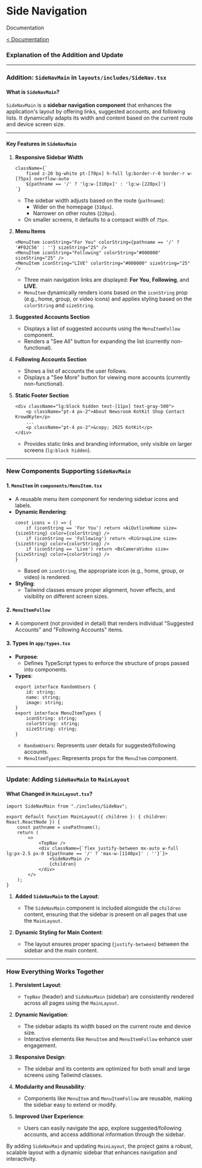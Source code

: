 # Side Navigation  
Documentation 

[< Documentation](./README.md)  

### **Explanation of the Addition and Update**

---

### **Addition: `SideNavMain` in `layouts/includes/SideNav.tsx`**

#### **What is `SideNavMain`?**
`SideNavMain` is a **sidebar navigation component** that enhances the application's layout by offering links, suggested accounts, and following lists. It dynamically adapts its width and content based on the current route and device screen size.

---

#### **Key Features in `SideNavMain`**

1. **Responsive Sidebar Width**
   ```tsx
   className={`
       fixed z-20 bg-white pt-[70px] h-full lg:border-r-0 border-r w-[75px] overflow-auto
       ${pathname == '/' ? 'lg:w-[310px]' : 'lg:w-[220px]'}
   `}
   ```
   - The sidebar width adjusts based on the route (`pathname`):
     - Wider on the homepage (`310px`).
     - Narrower on other routes (`220px`).
   - On smaller screens, it defaults to a compact width of `75px`.

2. **Menu Items**
   ```tsx
   <MenuItem iconString="For You" colorString={pathname == '/' ? '#F02C56' : ''} sizeString="25" />
   <MenuItem iconString="Following" colorString="#000000" sizeString="25" />
   <MenuItem iconString="LIVE" colorString="#000000" sizeString="25" />
   ```
   - Three main navigation links are displayed: **For You**, **Following**, and **LIVE**.
   - `MenuItem` dynamically renders icons based on the `iconString` prop (e.g., home, group, or video icons) and applies styling based on the `colorString` and `sizeString`.

3. **Suggested Accounts Section**
   - Displays a list of suggested accounts using the `MenuItemFollow` component.
   - Renders a "See All" button for expanding the list (currently non-functional).

4. **Following Accounts Section**
   - Shows a list of accounts the user follows.
   - Displays a "See More" button for viewing more accounts (currently non-functional).

5. **Static Footer Section**
   ```tsx
   <div className="lg:block hidden text-[11px] text-gray-500">
       <p className="pt-4 px-2">About Newsroom KotKit Shop Contact KrowdKyte</p>
       ...
       <p className="pt-4 px-2">&copy; 2025 KotKit</p>
   </div>
   ```
   - Provides static links and branding information, only visible on larger screens (`lg:block hidden`).

---

### **New Components Supporting `SideNavMain`**

#### **1. `MenuItem` in `components/MenuItem.tsx`**
- A reusable menu item component for rendering sidebar icons and labels.
- **Dynamic Rendering**:
  ```tsx
  const icons = () => {
      if (iconString == 'For You') return <AiOutlineHome size={sizeString} color={colorString} />
      if (iconString == 'Following') return <RiGroupLine size={sizeString} color={colorString} />
      if (iconString == 'Live') return <BsCameraVideo size={sizeString} color={colorString} />
  }
  ```
  - Based on `iconString`, the appropriate icon (e.g., home, group, or video) is rendered.
- **Styling**:
  - Tailwind classes ensure proper alignment, hover effects, and visibility on different screen sizes.

#### **2. `MenuItemFollow`**
- A component (not provided in detail) that renders individual "Suggested Accounts" and "Following Accounts" items.

#### **3. Types in `app/types.tsx`**
- **Purpose**:
  - Defines TypeScript types to enforce the structure of props passed into components.
- **Types**:
  ```tsx
  export interface RandomUsers {
      id: string;
      name: string;
      image: string;
  }
  export interface MenuItemTypes {
      iconString: string;
      colorString: string;
      sizeString: string;
  }
  ```
  - `RandomUsers`: Represents user details for suggested/following accounts.
  - `MenuItemTypes`: Represents props for the `MenuItem` component.

---

### **Update: Adding `SideNavMain` to `MainLayout`**

#### **What Changed in `MainLayout.tsx`?**
```tsx
import SideNavMain from "./includes/SideNav";

export default function MainLayout({ children }: { children: React.ReactNode }) {
    const pathname = usePathname();
    return (
        <>
            <TopNav />
            <div className={`flex justify-between mx-auto w-full lg:px-2.5 px-0 ${pathname == '/' ? 'max-w-[1140px]' : ''}`}>
                <SideNavMain />
                {children}
            </div>
        </>
    );
}
```

1. **Added `SideNavMain` to the Layout**:
   - The `SideNavMain` component is included alongside the `children` content, ensuring that the sidebar is present on all pages that use the `MainLayout`.

2. **Dynamic Styling for Main Content**:
   - The layout ensures proper spacing (`justify-between`) between the sidebar and the main content.

---

### **How Everything Works Together**

1. **Persistent Layout**:
   - `TopNav` (header) and `SideNavMain` (sidebar) are consistently rendered across all pages using the `MainLayout`.

2. **Dynamic Navigation**:
   - The sidebar adapts its width based on the current route and device size.
   - Interactive elements like `MenuItem` and `MenuItemFollow` enhance user engagement.

3. **Responsive Design**:
   - The sidebar and its contents are optimized for both small and large screens using Tailwind classes.

4. **Modularity and Reusability**:
   - Components like `MenuItem` and `MenuItemFollow` are reusable, making the sidebar easy to extend or modify.

5. **Improved User Experience**:
   - Users can easily navigate the app, explore suggested/following accounts, and access additional information through the sidebar.

By adding `SideNavMain` and updating `MainLayout`, the project gains a robust, scalable layout with a dynamic sidebar that enhances navigation and interactivity.